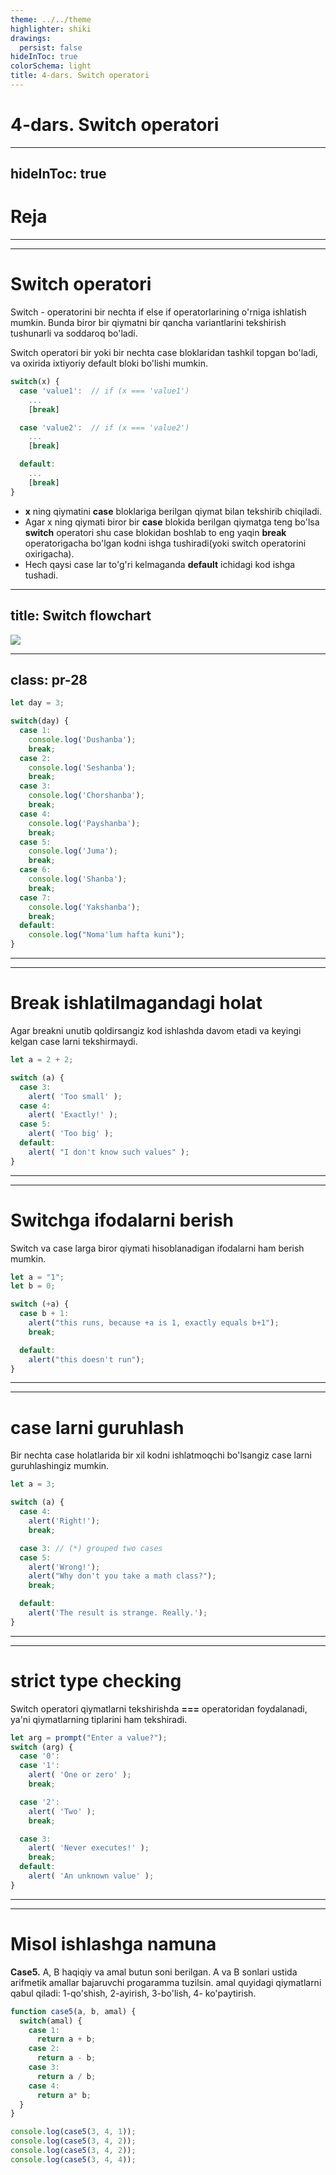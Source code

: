 ```yaml
---
theme: ../../theme
highlighter: shiki
drawings:
  persist: false
hideInToc: true
colorSchema: light
title: 4-dars. Switch operatori
---
```


# 4-dars. Switch operatori

---
hideInToc: true
---

# Reja

<Toc :columns="2" />


---
---

# Switch operatori

Switch - operatorini bir nechta if else if operatorlarining o'rniga ishlatish mumkin. 
Bunda biror bir qiymatni bir qancha variantlarini tekshirish tushunarli va soddaroq bo'ladi.

Switch operatori bir yoki bir nechta case bloklaridan tashkil topgan bo'ladi, va oxirida ixtiyoriy default bloki bo'lishi mumkin.

<div class="grid grid-cols-2 gap-x-4">

```js
switch(x) {
  case 'value1':  // if (x === 'value1')
    ...
    [break]

  case 'value2':  // if (x === 'value2')
    ...
    [break]

  default:
    ...
    [break]
}
```

- **x** ning qiymatini **case** bloklariga berilgan qiymat bilan tekshirib chiqiladi.
- Agar x ning qiymati biror bir **case** blokida berilgan qiymatga teng bo'lsa **switch** operatori shu case blokidan boshlab to eng yaqin **break** operatorigacha bo'lgan kodni ishga tushiradi(yoki switch operatorini oxirigacha).
- Hech qaysi case lar to'g'ri kelmaganda **default** ichidagi kod ishga tushadi.

</div>

---
title: Switch flowchart
---

<img src="/assets/switch.webp" class="max-h-full" />

---
class: pr-28
---

```js
let day = 3;

switch(day) {
  case 1:
    console.log('Dushanba');
    break;
  case 2:
    console.log('Seshanba');
    break;
  case 3:
    console.log('Chorshanba');
    break;
  case 4:
    console.log('Payshanba');
    break;
  case 5:
    console.log('Juma');
    break;
  case 6:
    console.log('Shanba');
    break;
  case 7:
    console.log('Yakshanba');
    break;
  default:
    console.log("Noma'lum hafta kuni");
}
```

---
---

# Break ishlatilmagandagi holat

Agar breakni unutib qoldirsangiz kod ishlashda davom etadi va keyingi kelgan case larni tekshirmaydi.

```js
let a = 2 + 2;

switch (a) {
  case 3:
    alert( 'Too small' );
  case 4:
    alert( 'Exactly!' );
  case 5:
    alert( 'Too big' );
  default:
    alert( "I don't know such values" );
}
```

---
---

# Switchga ifodalarni berish

Switch va case larga biror qiymati hisoblanadigan ifodalarni ham berish mumkin.

```js
let a = "1";
let b = 0;

switch (+a) {
  case b + 1:
    alert("this runs, because +a is 1, exactly equals b+1");
    break;

  default:
    alert("this doesn't run");
}
```


---
---

# case larni guruhlash

Bir nechta case holatlarida bir xil kodni ishlatmoqchi bo'lsangiz case larni guruhlashingiz mumkin.

```js
let a = 3;

switch (a) {
  case 4:
    alert('Right!');
    break;

  case 3: // (*) grouped two cases
  case 5:
    alert('Wrong!');
    alert("Why don't you take a math class?");
    break;

  default:
    alert('The result is strange. Really.');
}
```

---
---

# strict type checking

Switch operatori qiymatlarni tekshirishda **===** operatoridan foydalanadi, ya'ni qiymatlarning tiplarini ham tekshiradi.

```js
let arg = prompt("Enter a value?");
switch (arg) {
  case '0':
  case '1':
    alert( 'One or zero' );
    break;

  case '2':
    alert( 'Two' );
    break;

  case 3:
    alert( 'Never executes!' );
    break;
  default:
    alert( 'An unknown value' );
}
```


---
---

# Misol ishlashga namuna

<SQuestion>

**Case5.** A, B haqiqiy va amal butun soni berilgan. A va B sonlari ustida arifmetik amallar bajaruvchi 
progaramma tuzilsin. amal quyidagi qiymatlarni qabul qiladi: 1-qo'shish, 2-ayirish, 3-bo'lish, 4-
ko'paytirish.


</SQuestion>

```js
function case5(a, b, amal) {
  switch(amal) {
    case 1:
      return a + b;
    case 2:
      return a - b;
    case 3:
      return a / b;
    case 4:
      return a* b;
  }
}

console.log(case5(3, 4, 1));
console.log(case5(3, 4, 2));
console.log(case5(3, 4, 2));
console.log(case5(3, 4, 4));

```
